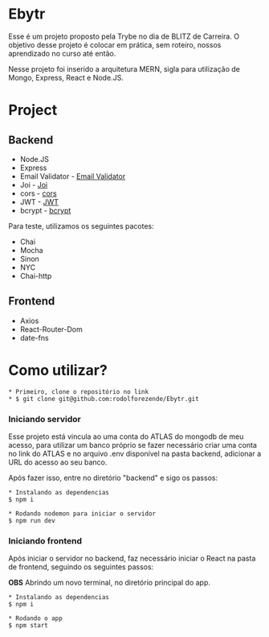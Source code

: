 # Ebytr

Esse é um projeto proposto pela Trybe no dia de BLITZ de Carreira. 
O objetivo desse projeto é colocar em prática, sem roteiro, nossos aprendizado no curso até então.

Nesse projeto foi inserido a arquitetura MERN, sigla para utilização de Mongo, Express, React e Node.JS.

# Project 

## Backend

* Node.JS
* Express
* Email Validator - [Email Validator](https://www.npmjs.com/package/email-validator)
* Joi - [Joi](https://www.npmjs.com/package/joi)
* cors - [cors](https://www.npmjs.com/package/cors)
* JWT - [JWT](https://www.npmjs.com/package/jwt)
* bcrypt - [bcrypt](https://www.npmjs.com/package/bcrypt)

Para teste, utilizamos os seguintes pacotes:

* Chai
* Mocha
* Sinon
* NYC
* Chai-http

## Frontend

* Axios
* React-Router-Dom
* date-fns

# Como utilizar?

```
* Primeiro, clone o repositório no link
* $ git clone git@github.com:rodolforezende/Ebytr.git
```

### Iniciando servidor
Esse projeto está vincula ao uma conta do ATLAS do mongodb de meu acesso, para utilizar um banco próprio se fazer necessário criar uma conta no link do ATLAS e no arquivo .env disponível na pasta backend, adicionar a URL do acesso ao seu banco.

Após fazer isso, entre no diretório "backend" e sigo os passos:

```
* Instalando as dependencias
$ npm i

* Rodando nodemon para iniciar o servidor
$ npm run dev

```

### Iniciando frontend
Após iniciar o servidor no backend, faz necessário iniciar o React na pasta de frontend, seguindo os seguintes passos:

__OBS__
Abrindo um novo terminal, no diretório principal do app.

```
* Instalando as dependencias
$ npm i

* Rodando o app
$ npm start

```






